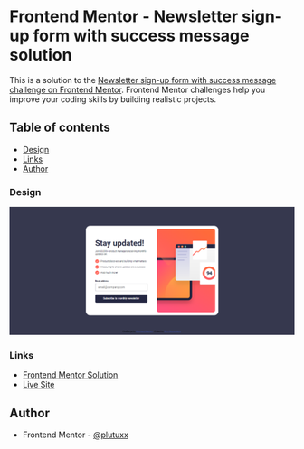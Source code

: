 # Frontend Mentor - Newsletter sign-up form with success message solution

This is a solution to the [Newsletter sign-up form with success message challenge on Frontend Mentor](https://www.frontendmentor.io/challenges/newsletter-signup-form-with-success-message-3FC1AZbNrv). Frontend Mentor challenges help you improve your coding skills by building realistic projects. 

## Table of contents

- [Design](#design)
- [Links](#links)
- [Author](#author)

### Design

![](./design/desktop-design.png)

### Links

- [Frontend Mentor Solution](https://www.frontendmentor.io/solutions/newsletter-signup-form-with-success-message-2MwKgIWI4y)
- [Live Site](https://plutuxx.github.io/Newsletter-sign-up-form-with-success-message.io/)

## Author

- Frontend Mentor - [@plutuxx](https://www.frontendmentor.io/profile/plutuxx)
